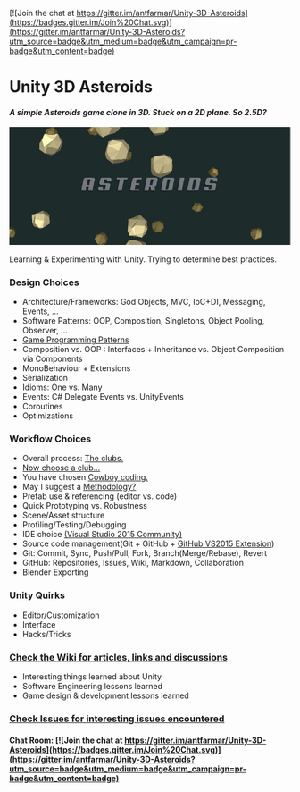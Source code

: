 [![Join the chat at https://gitter.im/antfarmar/Unity-3D-Asteroids](https://badges.gitter.im/Join%20Chat.svg)](https://gitter.im/antfarmar/Unity-3D-Asteroids?utm_source=badge&utm_medium=badge&utm_campaign=pr-badge&utm_content=badge)

# Unity 3D Asteroids
#### _A simple Asteroids game clone in 3D. Stuck on a 2D plane. So 2.5D?_

![Title Screenshot](AsteroidsScreenshot.JPG)

Learning & Experimenting with Unity. Trying to determine best practices. 

### Design Choices
* Architecture/Frameworks: God Objects, MVC, IoC+DI, Messaging, Events, ...
* Software Patterns: OOP, Composition, Singletons, Object Pooling, Observer, ...
* [Game Programming Patterns](http://gameprogrammingpatterns.com/contents.html)
* Composition vs. OOP : Interfaces + Inheritance vs. Object Composition via Components
* MonoBehaviour + Extensions
* Serialization
* Idioms: One vs. Many
* Events: C# Delegate Events vs. UnityEvents
* Coroutines
* Optimizations

### Workflow Choices
* Overall process: [The clubs.](https://en.wikipedia.org/wiki/List_of_software_development_philosophies)
* [Now choose a club...](https://www.youtube.com/watch?v=ac9Z6CN14Gs)
* You have chosen [Cowboy coding.](https://en.wikipedia.org/wiki/Cowboy_coding)
* May I suggest a [Methodology?](https://en.wikipedia.org/wiki/Software_development_process)
* Prefab use & referencing (editor vs. code)
* Quick Prototyping vs. Robustness
* Scene/Asset structure
* Profiling/Testing/Debugging
* IDE choice [(Visual Studio 2015 Community)](https://www.visualstudio.com/en-us/downloads/download-visual-studio-vs.aspx)
* Source code management(Git + GitHub + [GitHub VS2015 Extension](https://visualstudio.github.com/))
* Git: Commit, Sync, Push/Pull, Fork, Branch(Merge/Rebase), Revert
* GitHub: Repositories, Issues, Wiki, Markdown, Collaboration
* Blender Exporting

### Unity Quirks
* Editor/Customization
* Interface
* Hacks/Tricks

### [Check the Wiki for articles, links and discussions](https://github.com/antfarmar/Unity-3D-Asteroids/wiki)
* Interesting things learned about Unity
* Software Engineering lessons learned
* Game design & development lessons learned
  
### [Check Issues for interesting issues encountered](https://github.com/antfarmar/Unity-3D-Asteroids/issues)

#### Chat Room: [![Join the chat at https://gitter.im/antfarmar/Unity-3D-Asteroids](https://badges.gitter.im/Join%20Chat.svg)](https://gitter.im/antfarmar/Unity-3D-Asteroids?utm_source=badge&utm_medium=badge&utm_campaign=pr-badge&utm_content=badge)
